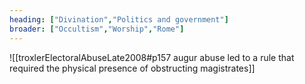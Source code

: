 ```yaml
---
heading: ["Divination","Politics and government"]
broader: ["Occultism","Worship","Rome"]
---
```


![[troxlerElectoralAbuseLate2008#p157 augur abuse led to a rule that required the physical presence of obstructing magistrates]]